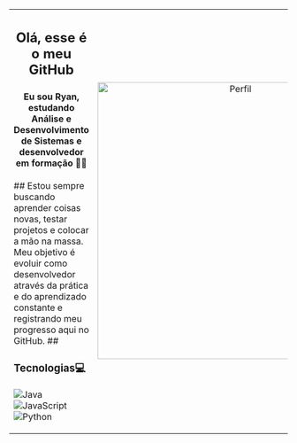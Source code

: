 <table>
  <tr>
    <td>
<h2><p align="center"> Olá, esse é o meu GitHub</p></h2>
<h4><p align="center">Eu sou Ryan, estudando Análise e Desenvolvimento de Sistemas e desenvolvedor em formação 👨‍💻</p></h4>##
Estou sempre buscando aprender coisas novas, testar projetos e colocar a mão na massa.  
Meu objetivo é evoluir como desenvolvedor através da prática e do aprendizado constante e registrando meu progresso aqui no GitHub.
##<h3>Tecnologias💻</h3>
<div style="display: inline_block">
  
![Java](https://img.shields.io/badge/Java-ED8B00?style=for-the-badge&logo=openjdk&logoColor=white)
![JavaScript](https://img.shields.io/badge/JavaScript-F7DF1E?style=for-the-badge&logo=javascript&logoColor=black)
![Python](https://img.shields.io/badge/Python-3776AB?style=for-the-badge&logo=python&logoColor=white) 

</div>
  </td>
    <td>
<p align="center">
<img src="https://i.pinimg.com/1200x/cf/44/ba/cf44ba08b668473bc57e33a0d7ab6490.jpg" alt="Perfil" width="500"/>
    </td>
  </tr>
</table>
